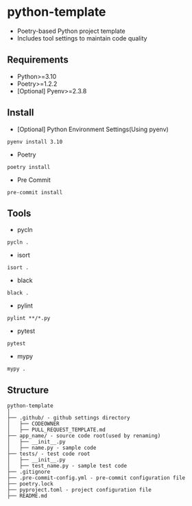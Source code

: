 # python-template
- Poetry-based Python project template
- Includes tool settings to maintain code quality

## Requirements
- Python>=3.10
- Poetry>=1.2.2
- [Optional] Pyenv>=2.3.8

## Install
- [Optional] Python Environment Settings(Using pyenv)
```
pyenv install 3.10
```
- Poetry
```
poetry install
```
- Pre Commit
```
pre-commit install
```

## Tools
- pycln
```
pycln .
```
- isort
```
isort .
```
- black
```
black .
```
- pylint
```
pylint **/*.py
```
- pytest
```
pytest
```
- mypy
```
mypy .
```

## Structure
```
python-template
│
├── .github/ - github settings directory
│   ├── CODEOWNER
│   ├── PULL_REQUEST_TEMPLATE.md
├── app_name/ - source code root(used by renaming)
│   ├── __init__.py
│   ├── name.py - sample code
├── tests/ - test code root
│   ├── __init__.py
│   ├── test_name.py - sample test code
├── .gitignore
├── .pre-commit-config.yml - pre-commit configuration file
├── poetry.lock
├── pyproject.toml - project configuration file
├── README.md
```